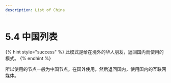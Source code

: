 ```yaml
---
description: List of China
---
```


# 5.4  中国列表

{% hint style="success" %}
此模式是给在境外的华人朋友，返回国内而使用的模式。
{% endhint %}

所以使用的节点一般为中国节点，在国外使用，然后返回国内，使用国内的互联网媒体。
